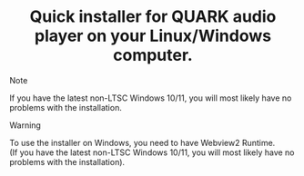 <h1 align="center">  
  Quick installer for QUARK audio player on your Linux/Windows computer.  
</h1>  

 > [!NOTE]  
 > If you have the latest non-LTSC Windows 10/11, you will most likely have no problems with the installation.  

 > [!WARNING]  
 > To use the installer on Windows, you need to have Webview2 Runtime.  
 > (If you have the latest non-LTSC Windows 10/11, you will most likely have no problems with the installation).  

